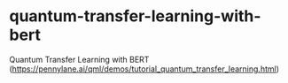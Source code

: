 # quantum-transfer-learning-with-bert
Quantum Transfer Learning with BERT (https://pennylane.ai/qml/demos/tutorial_quantum_transfer_learning.html)
